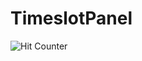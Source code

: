 # TimeslotPanel

![Hit Counter](http://theboycot.com:8080/hc?id=GitHub.TimeslotPanel "My Stupid Hit Counter!")
